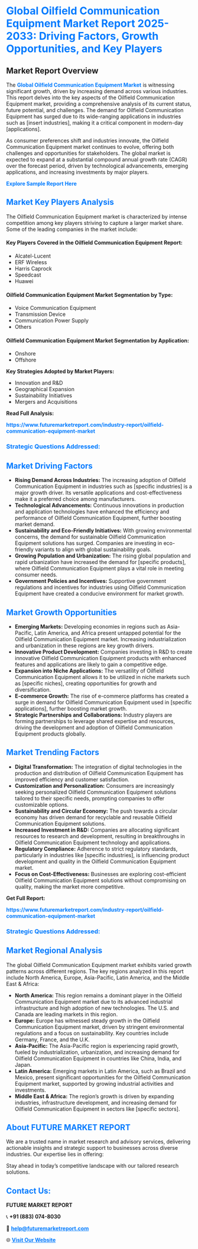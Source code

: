 <h1 style="color: #007BFF;">Global Oilfield Communication Equipment Market Report 2025-2033: Driving Factors, Growth Opportunities, and Key Players</h1>

<section id="overview">
<h2>Market Report Overview</h2>
<p>The <a href="https://www.futuremarketreport.com/industry-report/oilfield-communication-equipment-market" style="color: #007BFF; text-decoration: none;"><strong>Global Oilfield Communication Equipment Market</strong></a> is witnessing significant growth, driven by increasing demand across various industries. This report delves into the key aspects of the Oilfield Communication Equipment market, providing a comprehensive analysis of its current status, future potential, and challenges. The demand for Oilfield Communication Equipment has surged due to its wide-ranging applications in industries such as [insert industries], making it a critical component in modern-day [applications].</p>
<p>As consumer preferences shift and industries innovate, the Oilfield Communication Equipment market continues to evolve, offering both challenges and opportunities for stakeholders. The global market is expected to expand at a substantial compound annual growth rate (CAGR) over the forecast period, driven by technological advancements, emerging applications, and increasing investments by major players.</p>
</section>

<section id="overview">
<p><a href="https://www.futuremarketreport.com/request-sample/reportId=52723" style="color: #007BFF; text-decoration: none;"><strong>Explore Sample Report Here</strong></a></p>
</section>

<section id="key-players">
<h2 style="color: #007BFF;">Market Key Players Analysis</h2>
<p>The Oilfield Communication Equipment market is characterized by intense competition among key players striving to capture a larger market share. Some of the leading companies in the market include:</p>
<h4>Key Players Covered in the Oilfield Communication Equipment Report:</h4>
<ul><li>Alcatel-Lucent</li><li>ERF Wireless</li><li>Harris Caprock</li><li>Speedcast</li><li>Huawei</li></ul>
<h4>Oilfield Communication Equipment Market Segmentation by Type:</h4>
<ul><li>Voice Communication Equipment</li><li>Transmission Device</li><li>Communication Power Supply</li><li>Others</li></ul>

<h4>Oilfield Communication Equipment Market Segmentation by Application:</h4>
<ul><li>Onshore</li><li>Offshore</li></ul>
<p><strong>Key Strategies Adopted by Market Players:</strong></p>
<ul>
<li>Innovation and R&D</li>
<li>Geographical Expansion</li>
<li>Sustainability Initiatives</li>
<li>Mergers and Acquisitions</li>
</ul>
</section>

<section>
<p><strong>Read Full Analysis: </strong></p><a href="https://www.futuremarketreport.com/industry-report/oilfield-communication-equipment-market" style="color: #007BFF; text-decoration: none;"><strong>https://www.futuremarketreport.com/industry-report/oilfield-communication-equipment-market</strong></a>
<h3 style="color: #007BFF;">Strategic Questions Addressed:</h3>
</section>

<section id="driving-factors">
<h2 style="color: #007BFF;">Market Driving Factors</h2>
<ul>
<li><strong>Rising Demand Across Industries:</strong> The increasing adoption of Oilfield Communication Equipment in industries such as [specific industries] is a major growth driver. Its versatile applications and cost-effectiveness make it a preferred choice among manufacturers.</li>
<li><strong>Technological Advancements:</strong> Continuous innovations in production and application technologies have enhanced the efficiency and performance of Oilfield Communication Equipment, further boosting market demand.</li>
<li><strong>Sustainability and Eco-Friendly Initiatives:</strong> With growing environmental concerns, the demand for sustainable Oilfield Communication Equipment solutions has surged. Companies are investing in eco-friendly variants to align with global sustainability goals.</li>
<li><strong>Growing Population and Urbanization:</strong> The rising global population and rapid urbanization have increased the demand for [specific products], where Oilfield Communication Equipment plays a vital role in meeting consumer needs.</li>
<li><strong>Government Policies and Incentives:</strong> Supportive government regulations and incentives for industries using Oilfield Communication Equipment have created a conducive environment for market growth.</li>
</ul>
</section>

<section id="growth-opportunities">
<h2 style="color: #007BFF;">Market Growth Opportunities</h2>
<ul>
<li><strong>Emerging Markets:</strong> Developing economies in regions such as Asia-Pacific, Latin America, and Africa present untapped potential for the Oilfield Communication Equipment market. Increasing industrialization and urbanization in these regions are key growth drivers.</li>
<li><strong>Innovative Product Development:</strong> Companies investing in R&D to create innovative Oilfield Communication Equipment products with enhanced features and applications are likely to gain a competitive edge.</li>
<li><strong>Expansion into Niche Applications:</strong> The versatility of Oilfield Communication Equipment allows it to be utilized in niche markets such as [specific niches], creating opportunities for growth and diversification.</li>
<li><strong>E-commerce Growth:</strong> The rise of e-commerce platforms has created a surge in demand for Oilfield Communication Equipment used in [specific applications], further boosting market growth.</li>
<li><strong>Strategic Partnerships and Collaborations:</strong> Industry players are forming partnerships to leverage shared expertise and resources, driving the development and adoption of Oilfield Communication Equipment products globally.</li>
</ul>
</section>

<section id="trending-factors">
<h2 style="color: #007BFF;">Market Trending Factors</h2>
<ul>
<li><strong>Digital Transformation:</strong> The integration of digital technologies in the production and distribution of Oilfield Communication Equipment has improved efficiency and customer satisfaction.</li>
<li><strong>Customization and Personalization:</strong> Consumers are increasingly seeking personalized Oilfield Communication Equipment solutions tailored to their specific needs, prompting companies to offer customizable options.</li>
<li><strong>Sustainability and Circular Economy:</strong> The push towards a circular economy has driven demand for recyclable and reusable Oilfield Communication Equipment solutions.</li>
<li><strong>Increased Investment in R&D:</strong> Companies are allocating significant resources to research and development, resulting in breakthroughs in Oilfield Communication Equipment technology and applications.</li>
<li><strong>Regulatory Compliance:</strong> Adherence to strict regulatory standards, particularly in industries like [specific industries], is influencing product development and quality in the Oilfield Communication Equipment market.</li>
<li><strong>Focus on Cost-Effectiveness:</strong> Businesses are exploring cost-efficient Oilfield Communication Equipment solutions without compromising on quality, making the market more competitive.</li>
</ul>
</section>

<section>
<p><strong>Get Full Report: </strong></p><a href="https://www.futuremarketreport.com/industry-report/oilfield-communication-equipment-market" style="color: #007BFF; text-decoration: none;"><strong>https://www.futuremarketreport.com/industry-report/oilfield-communication-equipment-market</strong></a>
<h3 style="color: #007BFF;">Strategic Questions Addressed:</h3>
</section>


<section id="regional-analysis">
<h2 style="color: #007BFF;">Market Regional Analysis</h2>
<p>The global Oilfield Communication Equipment market exhibits varied growth patterns across different regions. The key regions analyzed in this report include North America, Europe, Asia-Pacific, Latin America, and the Middle East & Africa:</p>
<ul>
<li><strong>North America:</strong> This region remains a dominant player in the Oilfield Communication Equipment market due to its advanced industrial infrastructure and high adoption of new technologies. The U.S. and Canada are leading markets in this region.</li>
<li><strong>Europe:</strong> Europe has witnessed steady growth in the Oilfield Communication Equipment market, driven by stringent environmental regulations and a focus on sustainability. Key countries include Germany, France, and the U.K.</li>
<li><strong>Asia-Pacific:</strong> The Asia-Pacific region is experiencing rapid growth, fueled by industrialization, urbanization, and increasing demand for Oilfield Communication Equipment in countries like China, India, and Japan.</li>
<li><strong>Latin America:</strong> Emerging markets in Latin America, such as Brazil and Mexico, present significant opportunities for the Oilfield Communication Equipment market, supported by growing industrial activities and investments.</li>
<li><strong>Middle East & Africa:</strong> The region’s growth is driven by expanding industries, infrastructure development, and increasing demand for Oilfield Communication Equipment in sectors like [specific sectors].</li>
</ul>
</section>

<footer>
<h2 style="color: #007BFF;">About FUTURE MARKET REPORT</h2>
<p>We are a trusted name in market research and advisory services, delivering actionable insights and strategic support to businesses across diverse industries. Our expertise lies in offering:</p>

<p>Stay ahead in today’s competitive landscape with our tailored research solutions.</p>

<h2 style="color: #007BFF;">Contact Us:</h2>
<p><strong>FUTURE MARKET REPORT</strong></p>
<p>📞 <strong>+91 (883) 074-8030</strong></p>
<p>📧 <strong><a href="mailto:help@futuremarketreport.com" style="color: #007BFF;">help@futuremarketreport.com</a></strong></p>
<p>🌐 <strong><a href="https://www.futuremarketreport.com/" style="color: #007BFF;">Visit Our Website</a></strong></p>
</footer>